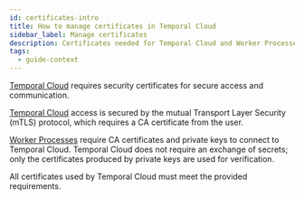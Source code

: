 ```yaml
---
id: certificates-intro
title: How to manage certificates in Temporal Cloud
sidebar_label: Manage certificates
description: Certificates needed for Temporal Cloud and Worker Processes
tags:
  - guide-context
---
```


[Temporal Cloud](https://temporal.io/cloud) requires security certificates for secure access and communication.

[Temporal Cloud](https://temporal.io/cloud) access is secured by the mutual Transport Layer Security (mTLS) protocol, which requires a CA certificate from the user.

[Worker Processes](/workers/#worker-process) require CA certificates and private keys to connect to Temporal Cloud.
Temporal Cloud does not require an exchange of secrets; only the certificates produced by private keys are used for verification.

All certificates used by Temporal Cloud must meet the provided requirements.
